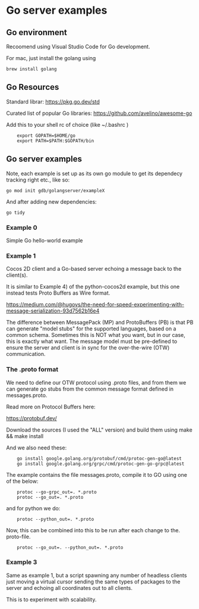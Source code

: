 # Go server examples

## Go environment
Recoomend using Visual Studio Code for Go development.

For mac, just install the golang using

    brew install golang


## Go Resources

Standard librar: https://pkg.go.dev/std

Curated list of popular Go libraries: https://github.com/avelino/awesome-go

Add this to your shell rc of choice (like ~/.bashrc )

        export GOPATH=$HOME/go
        export PATH=$PATH:$GOPATH/bin

## Go server examples
Note, each example is set up as its own go module to get its dependecy tracking right etc., like so:

    go mod init gdb/golangserver/exampleX

And after adding new dependencies:

    go tidy


### Example 0
Simple Go hello-world example

### Example 1
Cocos 2D client and a Go-based server echoing a message back to the client(s).

It is similar to Example 4) of the python-cocos2d example, but this one instead tests Proto Buffers
as Wire format.

https://medium.com/@hugovs/the-need-for-speed-experimenting-with-message-serialization-93d7562b16e4

The difference between MessagePack (MP) and ProtoBuffers (PB) is that PB can generate "model stubs"
for the supported languages, based on a common schema. Sometimes this is NOT what you want, but in
our case, this is exactly what want. The message model must be pre-defined to ensure the server
and client is in sync for the over-the-wire (OTW) communication.

### The .proto format
We need to define our OTW protocol using .proto files, and from them we can generate go stubs from
the common message format defined in messages.proto.

Read more on Protocol Buffers here:

https://protobuf.dev/

Download the sources (I used the "ALL" version) and build them using make && make install

And we also need these:

        go install google.golang.org/protobuf/cmd/protoc-gen-go@latest
        go install google.golang.org/grpc/cmd/protoc-gen-go-grpc@latest

The example contains the file messages.proto, compile it to GO using one of the below:

        protoc --go-grpc_out=. *.proto
        protoc --go_out=. *.proto

and for python we do:

        protoc --python_out=. *.proto

Now, this can be combined into this to be run after each change to the. proto-file.

        protoc --go_out=. --python_out=. *.proto

### Example 3
Same as example 1, but a script spawning any number of headless clients just moving a virtual cursor
sending the same types of packages to the server and echoing all coordinates out to all clients.

This is to experiment with scalability.
